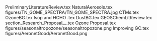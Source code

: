 PreliminaryLiteratureReview.tex
NaturalAerosols.tex
figures/TN_GOME_SPECTRA/TN_GOME_SPECTRA.jpg
CTMs.tex
OzoneBG.tex
Isop and HCHO .tex
DustBG.tex
GEOSChemLitReview.tex
section_Research_Proposal__.tex
Ozone Proposal.tex
figures/seasonaltropozone/seasonaltropozone.png
Improving GC.tex
figures/AeronetGood/AeronetGood.png
